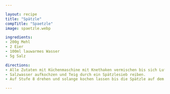 ```yaml
---

layout: recipe
title: "Spätzle"
compTitle: "Spaetzle"
image: spaetzle.webp

ingredients:
- 200g Mehl
- 2 Eier
- 100ml lauwarmes Wasser
- 5g Salz

directions:
- Alle Zutaten mit Küchenmaschine mit Knethaken vermischen bis sich Luftblasen im Teig bilden (mixt man zu kurz werden die Spätzle nicht flaumig).
- Salzwasser aufkochzen und Teig durch ein Spätzlesieb reiben.
- Auf Stufe 8 drehen und solange kochen lassen bis die Spätzle auf dem Wasser schwimmen.

---
```

